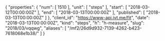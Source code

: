 {
  "properties": {
    "num": [
      1510
    ],
    "unit": [
      "steps"
    ],
    "start": [
      "2018-03-12T00:00:00Z"
    ],
    "end": [
      "2018-03-13T00:00:00Z"
    ],
    "published": [
      "2018-03-13T00:00:00Z"
    ]
  },
  "client_id": "https://www-api.jvt.me/fit",
  "date": "2018-03-13T00:00:00Z",
  "kind": "steps",
  "h": "h-measure",
  "slug": "2018/03/vqqwg",
  "aliases": [
    "/mf2/26d9d932-7139-4262-b423-7618068e1b38/"
  ]
}
